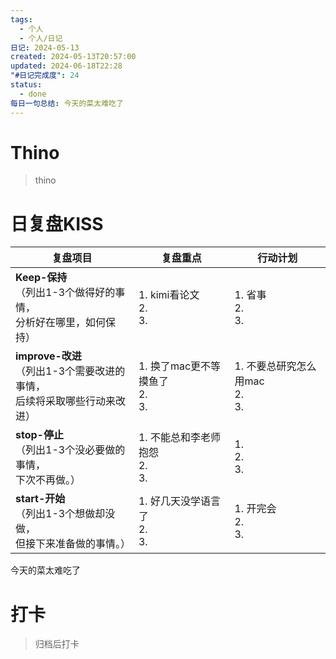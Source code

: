 ```yaml
---
tags:
  - 个人
  - 个人/日记
日记: 2024-05-13
created: 2024-05-13T20:57:00
updated: 2024-06-18T22:28
"#日记完成度": 24
status:
  - done
每日一句总结: 今天的菜太难吃了
---
```


# Thino
> thino

# 日复盘KISS
| **复盘项目**                                             | **复盘重点**                     | **行动计划**                     |
| ---------------------------------------------------- | ---------------------------- | ---------------------------- |
| **Keep-保持**<br>（列出1-3个做得好的事情，<br>   分析好在哪里，如何保持）     | 1.  kimi看论文<br>2. <br>3.     | 1.  省事<br>2. <br>3.          |
| **improve-改进**<br>（列出1-3个需要改进的事情，<br>  后续将采取哪些行动来改进） | 1.  换了mac更不等摸鱼了<br>2. <br>3. | 1.  不要总研究怎么用mac<br>2. <br>3. |
| **stop-停止**<br>（列出1-3个没必要做的事情，<br>下次不再做。）            | 1.  不能总和李老师抱怨<br>2. <br>3.   | 1.  <br>2. <br>3.            |
| **start-开始**<br>（列出1-3个想做却没做，<br>但接下来准备做的事情。）        | 1.  好几天没学语言了<br>2. <br>3.    | 1.  开完会<br>2. <br>3.         |
今天的菜太难吃了


# 打卡
> 归档后打卡


